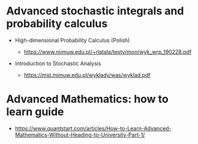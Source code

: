 # Advanced stochastic integrals and probability calculus

- High-dimensional Probability Calculus (Polish)

  - https://www.mimuw.edu.pl/~rlatala/testy/mon/wyk_wrp_190228.pdf

- Introduction to Stochastic Analysis
  - https://mst.mimuw.edu.pl/wyklady/was/wyklad.pdf

# Advanced Mathematics: how to learn guide

- https://www.quantstart.com/articles/How-to-Learn-Advanced-Mathematics-Without-Heading-to-University-Part-1/
